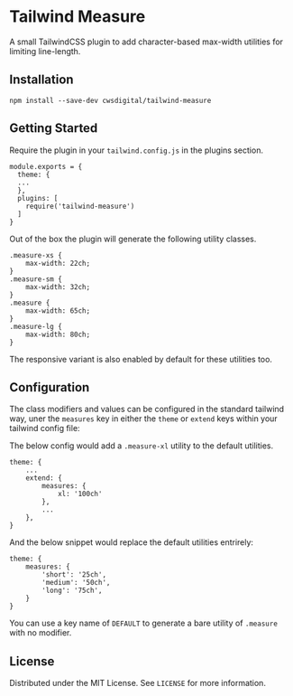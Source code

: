 # Tailwind Measure
A small TailwindCSS plugin to add character-based max-width utilities for
limiting line-length.

## Installation
`npm install --save-dev cwsdigital/tailwind-measure`

## Getting Started
Require the plugin in your `tailwind.config.js` in the plugins section.
```
module.exports = {
  theme: {
  ...
  },
  plugins: [
    require('tailwind-measure')
  ]
}
```

Out of the box the plugin will generate the following utility classes.
```
.measure-xs {
    max-width: 22ch;
}
.measure-sm {
    max-width: 32ch;
}
.measure {
    max-width: 65ch;
}
.measure-lg {
    max-width: 80ch;
}
```

The responsive variant is also enabled by default for these utilities too.  


## Configuration
The class modifiers and values can be configured in the standard tailwind way,
uner the `measures` key in either the `theme` or `extend` keys within your
tailwind config file:

The below config would add a `.measure-xl` utility to the default utilities.

```
theme: {
    ...
    extend: {
        measures: {
            xl: '100ch'
        },
        ...
    },
}
```

And the below snippet would replace the default utilities entrirely:
```
theme: {
    measures: {
        'short': '25ch',
        'medium': '50ch',
        'long': '75ch', 
    }
}
```
You can use a key name of `DEFAULT` to generate a bare utility of `.measure`
with no modifier.

## License
Distributed under the MIT License. See `LICENSE` for more information.





